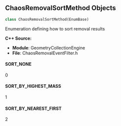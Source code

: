 ## ChaosRemovalSortMethod Objects

```python
class ChaosRemovalSortMethod(EnumBase)
```

Enumeration defining how to sort removal results

**C++ Source:**

- **Module**: GeometryCollectionEngine
- **File**: ChaosRemovalEventFilter.h

<a id="unreal.ChaosRemovalSortMethod.SORT_NONE"></a>

#### SORT_NONE

0

<a id="unreal.ChaosRemovalSortMethod.SORT_BY_HIGHEST_MASS"></a>

#### SORT_BY_HIGHEST_MASS

1

<a id="unreal.ChaosRemovalSortMethod.SORT_BY_NEAREST_FIRST"></a>

#### SORT_BY_NEAREST_FIRST

2

<a id="unreal.ChaosTrailingSortMethod"></a>